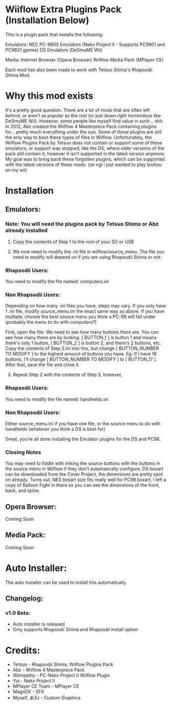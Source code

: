 # Wiiflow Extra Plugins Pack (Installation Below)
This is a plugin pack that installs the following:

Emulators:
NEC PC-9800 Emulators (Neko Project II - Supports PC9801 and PC9821 games)
DS Emulators (DeSmuME Wii)

Media:
Internet Browser (Opera Browser)
Wiiflow Media Pack (MPlayer CE)

Each mod has also been made to work with Tetsuo Shima's Rhapsodii Shima Mod.

# Why this mod exists
It's a pretty good question. There are a lot of mods that are often left behind, or aren't as popular as the rest (or just down right horrendous like DeSmuME Wii). However, some people like myself find value in such... shit. In 2012, Abz created the Wiiflow 4 Masterpiece Pack containing plugins for... pretty much everything under the sun. Some of these plugins are still the only way to boot these types of files in Wiiflow. Unfortunately, the Wiiflow Plugins Pack by Tetsuo does not contain or support some of these emulators, or support was stopped, like the DS, where older versions of the pack still contain it, however it isn't supported in the latest version anymore. My goal was to bring back these forgotten plugins, which can be supported with the latest versions of these mods.
(ok ngl i just wanted to play touhou on my wii)

# Installation
## Emulators:

### Note: You will need the plugins pack by Tetsuo Shima or Abz already installed

1. Copy the contents of Step 1 to the root of your SD or USB

2. We now need to modify the .ini file in wiiflow/source_menu. The file you need to modify will depend on if you are using Rhapsodii Shima or not:

### Rhapsodii Users:

You need to modify the file named: computers.ini

### Non Rhapsodii Users:

Depending on how many .ini files you have, steps may vary. If you only have 1 .ini file, modify source_menu.ini the exact same way as above. If you have multiple, choose the best source menu you think a PC-98 will fall under (probably the menu to do with computers?)


First, open the file. We need to see how many buttons there are. You can see how many there are by looking.
[ BUTTON_1 ] is button 1 and means there's only 1 button, [ BUTTON_2 ] is button 2, and there's 2 buttons, etc.
Copy the contents of Step 2.ini into this, but change [ BUTTON_NUMBER TO MODIFY ] to the highest amount of buttons you have.
Eg: If I have 16 buttons, I'll change [ BUTTON_NUMBER TO MODIFY ] to [ BUTTON_17 ].
After that, save the file and close it.

3. Repeat Step 2 with the contents of Step 3, however,

### Rhapsodii Users:

You need to modify the file named: handhelds.ini

### Non Rhapsodii Users:

Either source_menu.ini if you have one file, or the source menu to do with handhelds (whatever you think a DS is best for)


Great, you're all done installing the Emulator plugins for the DS and PC98.

### Closing Notes

You may need to fiddle with linking the source buttons with the buttons in the source menu in Wiiflow if they don't automatically configure.
DS boxart can be downloaded from the Cover Project, the dimensions are pretty spot on already.
Turns out, NES boxart size fits really well for PC98 boxart, I left a copy of Balloon Fight in there so you can see the dimensions of the front, back, and spine.

## Opera Browser:

Coming Soon

## Media Pack:

Coming Soon

# Auto Installer:

The auto installer can be used to install this automatically.

## Changelog:

### v1.0 Beta:
- Auto installer is released
- Only supports Rhapsodii Shima and Rhapsodii install option

# Credits:

- Tetsuo - Rhapsodii Shima, Wiiflow Plugins Pack
- Abz - Wiiflow 4 Masterpiece Pack
- Wiimpathy - PC-Neko Project II Wiiflow Plugin
- Yui - Neko Project II
- MPlayer CE Team - MPlayer CE
- MagoDX - SFX
- Myself, あ3J - Custom Graphics